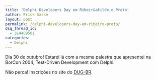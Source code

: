 ```yaml
---
title: 'Delphi Developers Day em Ribeir&atilde;o Preto'
author: Erick Sasse
layout: post
permalink: /delphi-developers-day-em-ribeiro-preto/
dsq_thread_id:
  - 314409501
categories:
  - Delphi
---
```

Dia 30 de outubro! Estarei l&aacute; com a mesma palestra que apresentei na BorCon 2004, Test-Driven Development com Delphi. 

N&atilde;o perca! Inscri&ccedil;&otilde;es no site do [DUG-BR][1].

 [1]: http://www.dugbr.com.br/